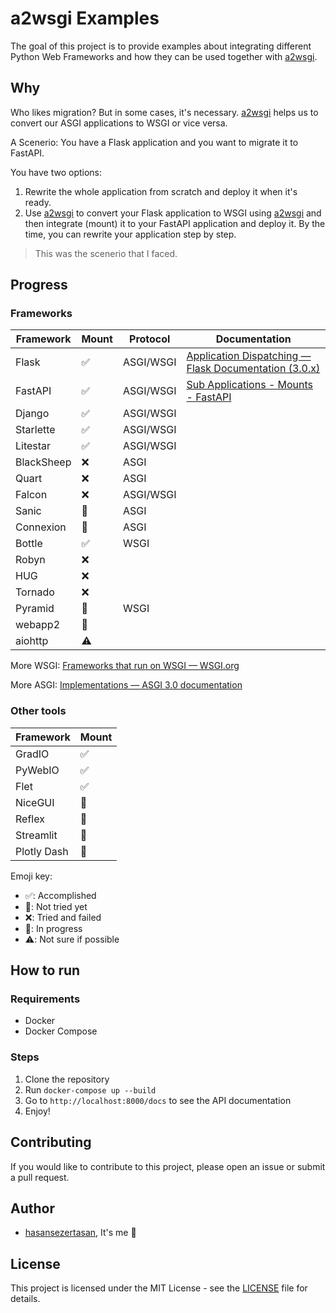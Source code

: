 # a2wsgi Examples

The goal of this project is to provide examples about integrating different Python Web Frameworks and how they can be used together with [a2wsgi][a2wsgi].

## Why

Who likes migration? But in some cases, it's necessary. [a2wsgi] helps us to convert our ASGI applications to WSGI or vice versa.

A Scenerio: You have a Flask application and you want to migrate it to FastAPI.

You have two options:

1. Rewrite the whole application from scratch and deploy it when it's ready.
2. Use [a2wsgi] to convert your Flask application to WSGI using [a2wsgi] and then integrate (mount) it to your FastAPI application and deploy it. By the time, you can rewrite your application step by step.

> This was the scenerio that I faced.

## Progress

### Frameworks

| Framework  | Mount                 | Protocol  | Documentation                                                                                                             |
| ---------- | --------------------- | --------- | ------------------------------------------------------------------------------------------------------------------------- |
| Flask      | :white_check_mark:    | ASGI/WSGI | [Application Dispatching — Flask Documentation (3.0.x)](https://flask.palletsprojects.com/en/3.0.x/patterns/appdispatch/) |
| FastAPI    | :white_check_mark:    | ASGI/WSGI | [Sub Applications - Mounts - FastAPI](https://fastapi.tiangolo.com/advanced/sub-applications/)                            |
| Django     | :white_check_mark:    | ASGI/WSGI |                                                                                                                           |
| Starlette  | :white_check_mark:    | ASGI/WSGI |                                                                                                                           |
| Litestar   | :white_check_mark:    | ASGI/WSGI |                                                                                                                           |
| BlackSheep | :x:                   | ASGI      |                                                                                                                           |
| Quart      | :x:                   | ASGI      |                                                                                                                           |
| Falcon     | :x:                   | ASGI/WSGI |                                                                                                                           |
| Sanic      | :white_square_button: | ASGI      |                                                                                                                           |
| Connexion  | :white_square_button: | ASGI      |                                                                                                                           |
| Bottle     | :white_check_mark:    | WSGI      |                                                                                                                           |
| Robyn      | :x:                   |           |                                                                                                                           |
| HUG        | :x:                   |           |                                                                                                                           |
| Tornado    | :x:                   |           |                                                                                                                           |
| Pyramid    | :white_square_button: | WSGI      |                                                                                                                           |
| webapp2    | :white_square_button: |           |                                                                                                                           |
| aiohttp    | :warning:             |           |                                                                                                                           |

More WSGI: [Frameworks that run on WSGI — WSGI.org](https://wsgi.readthedocs.io/en/latest/frameworks.html)

More ASGI: [Implementations — ASGI 3.0 documentation](https://asgi.readthedocs.io/en/latest/implementations.html)

### Other tools

| Framework   | Mount                 |
| ----------- | --------------------- |
| GradIO      | :white_check_mark:    |
| PyWebIO     | :white_check_mark:    |
| Flet        | :white_check_mark:    |
| NiceGUI     | :construction:        |
| Reflex      | :construction:        |
| Streamlit   | :white_square_button: |
| Plotly Dash | :white_square_button: |

Emoji key:

- :white_check_mark:: Accomplished
- :white_square_button:: Not tried yet
- :x:: Tried and failed
- :construction:: In progress
- :warning:: Not sure if possible

## How to run

### Requirements

- Docker
- Docker Compose

### Steps

1. Clone the repository
2. Run `docker-compose up --build`
3. Go to `http://localhost:8000/docs` to see the API documentation
4. Enjoy!

## Contributing

If you would like to contribute to this project, please open an issue or submit a pull request.

## Author

- [hasansezertasan](https://www.github.com/hasansezertasan), It's me :wave:

## License

This project is licensed under the MIT License - see the [LICENSE](LICENSE) file for details.

<!-- Links -->
[a2wsgi]: https://github.com/abersheeran/a2wsgi
